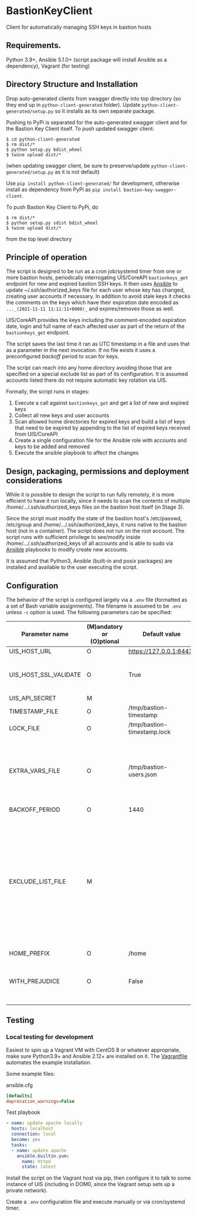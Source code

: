 # BastionKeyClient
Client for automatically managing SSH keys in bastion hosts

## Requirements.

Python 3.9+, Ansible 5.1.0+ (script package will install Ansible as a dependency), Vagrant (for testing)

## Directory Structure and Installation

Drop auto-generated clients from swagger directly into top directory (so they end up in
`python-client-generated` folder). Update `python-client-generated/setup.py`
so it installs as its own separate package. 

Pushing to PyPi is separated for the auto-generated swagger client and for the Bastion Key Client itself. 
To push updated swagger client:
```shell
$ cd python-client-generated
$ rm dist/*
$ python setup.py bdist_wheel
$ twine upload dist/*
```
(when updating swagger client, be sure to preserve/update `python-client-generated/setup.py` as it is not default)

Use `pip install python-client-generated/` for development, otherwise install as dependency from PyPi as 
`pip install bastion-key-swagger-client`. 

To push Bastion Key Client to PyPi, do
```shell
$ rm dist/*
$ python setup.py sdist bdist_wheel
$ twine upload dist/*
```
from the top level directory

## Principle of operation
The script is designed to be run as a cron job/systemd timer from one or more bastion hosts, periodically interrogating
UIS/CoreAPI `bastionkeys_get` endpoint for new and expired bastion SSH keys. 
It then uses [Ansible](bastion_key_client/ansible/README.md) to update ~/.ssh/authorized_keys file for each
user whose key has changed, creating user accounts if necessary. 
In addition to avoid stale keys it checks the comments on the keys which have
their expiration date encoded as `..._(2021-11-11 11:11:11+0000)_` and expires/removes those as well.

UIS/CoreAPI provides the keys including the comment-encoded expiration date, login and full name of
each affected user as part of the return of the `bastionkeys_get` endpoint. 

The script saves the last time it ran as UTC timestamp in a file and uses that as a parameter in the next
invocation. If no file exists it uses a preconfigured _backoff_ period to scan for keys. 

The script can reach into any home directory avoiding those that are
specified on a special exclude list as part of its configuration. 
It is assumed accounts listed there do not require automatic key rotation via UIS. 

Formally, the script runs in stages:

1. Execute a call against `bastionkeys_get` and get a list of new and expired keys
2. Collect all new keys and user accounts
3. Scan allowed home directories for expired keys and build a list of keys that need to be expired by appending to 
the list of expired keys received from UIS/CoreAPI
4. Create a single configuration file for the Ansible role with accounts and keys
to be added and removed
5. Execute the ansible playbook to affect the changes

## Design, packaging, permissions and deployment considerations

While it is possible to design the script to run fully remotely, it is more efficient
to have it run locally, since it needs to scan the contents of multiple 
/home/.../.ssh/authorized_keys files on the bastion host itself (in Stage 3).

Since the script must modify the state of the bastion host's /etc/passwd, /etc/group and 
/home/.../.ssh/authorized_keys, it runs native to the bastion host (not in a container).
The script does not run on the root account. The script runs with sufficient privilege to
see/modify inside /home/.../.ssh/authorized_keys of all accounts and is able to sudo via 
[Ansible](bastion_key_client/ansible/README.md) playbooks to modify create new accounts. 

It is assumed that Python3, Ansible (built-in and posix packages) are installed and available
to the user executing the script.

## Configuration

The behavior of the script is configured largely via a `.env` file (formatted as a set of Bash
variable assignments). The filename is assumed to be `.env` unless `-c` option is used. The
following parameters can be specified:

| Parameter name | (M)andatory or (O)ptional| Default value | Notes |
|--- |--- |--- | --- | 
| UIS_HOST_URL | O | https://127.0.0.1:8443/ |
| UIS_HOST_SSL_VALIDATE | O | True | Warnings from urllib will be printed if `False` |
| UIS_API_SECRET | M |  | 
| TIMESTAMP_FILE | O | /tmp/bastion-timestamp |
| LOCK_FILE | O | /tmp/bastion-timestamp.lock |
| EXTRA_VARS_FILE | O | /tmp/bastion-users.json | File to which --extra-vars of the Ansible role are saved prior to execution |
| BACKOFF_PERIOD | O | 1440 | In minutes | 
| EXCLUDE_LIST_FILE | M | | Exclude home directories of these users (white space separated). To serve as a reminder, no default is provided, script exits with an error if not specified. |
| HOME_PREFIX | O | /home |
| WITH_PREJUDICE | O | False | If `True` remove keys that don't have a timestamp |

## Testing

### Local testing for development

Easiest to spin up a Vagrant VM with CentOS 8 or whatever appropriate, make sure Python3.9+
and Ansible 2.12+ are installed on it. The [Vagrantfile](vagrant/centos8/Vagrantfile) automates the
example installation.

Some example files:

ansible.cfg 
```ini
[defaults]
deprecation_warnings=False
```
Test playbook
```yaml
- name: update apache locally
  hosts: localhost
  connection: local
  become: yes
  tasks:
  - name: update apache
    ansible.builtin.yum:
      name: httpd
      state: latest
```

Install the script on the Vagrant host via pip, then configure it to talk to some
instance of UIS (including in DOM0, since the Vagrant setup sets up a private network).

Create a `.env` configuration file and execute manually or via cron/systemd timer.